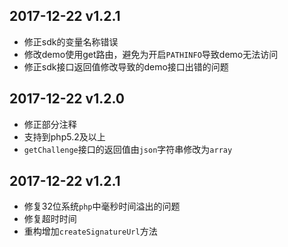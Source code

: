 ## 2017-12-22 v1.2.1

- 修正sdk的变量名称错误
- 修改demo使用get路由，避免为开启`PATHINFO`导致demo无法访问
- 修正sdk接口返回值修改导致的demo接口出错的问题

## 2017-12-22 v1.2.0

- 修正部分注释
- 支持到php5.2及以上
- `getChallenge`接口的返回值由`json`字符串修改为`array`

## 2017-12-22 v1.2.1

- 修复32位系统`php`中毫秒时间溢出的问题
- 修复超时时间
- 重构增加`createSignatureUrl`方法
